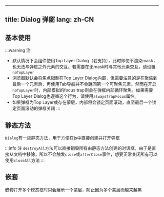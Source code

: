 <!--this file is copied from chinese md, remove this comment to update it, or it will be overwritten when next build-->
---
title: Dialog 弹窗
lang: zh-CN
---

## 基本使用

<!-- @Code:basicUsage -->

:::warning 注
- 默认情况下会组件使用Top Layer Dialog（若支持），此时即使不渲染mask，也无法与弹框之外元素的交互。若需要在无mask时与其他元素交互，请设置`noTopLayer`
- 浏览器默认会将焦点限制在Top Layer Dialog内部，但需要注意的是在聚焦到最后一个元素后，再使用Tab导航并不会跳回第一个可聚焦元素。然而在开启`noTopLayer`时，内部模拟的focus trap则会在弹框内部循环聚焦。如果需要Top Layer Dialog也遵循这个行为，请使用`alwaysTrapFocus`属性。
- 如果弹框为Top Layer或存在蒙层，内部将会锁定页面滚动，直至最后一个锁定页面滚动的弹框关闭
:::

## 静态方法

`Dialog`有一些静态方法，用于方便在js中直接创建并打开弹框

<!-- @Code:staticMethods -->

:::info 注
`destroyAll`方法可以直接销毁所有由静态方法创建的对话框，由于是直接从文档中移除，所以不会触发`close`或`afterClose`事件，想要正常关闭所有可以使用`closeAll`方法
:::


## 嵌套

嵌套打开多个模态框时只会展示一个蒙层，防止因为多个蒙层而越来越黑

<!-- @Code:nested -->